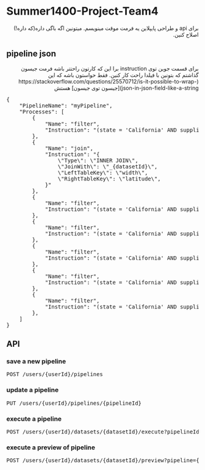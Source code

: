 # Summer1400-Project-Team4
<div dir="rtl">
برای api و طراحی پایپلاین یه فرمت موقت مینویسم. میتونین اگه باگی داره(که داره!) اصلاح کنین.
</div>


## pipeline json
<div dir="rtl">
برای قسمت جوین توی instruction برا این که کارتون راحتتر باشه فرمت جیسون گذاشتم که بتونین با فیلدا راحت کار کنین. فقط حواستون باشه که این (https://stackoverflow.com/questions/25570712/is-it-possible-to-wrap-json-in-json-field-like-a-string)[جیسون توی جیسون] هستش

</div>

<pre>
{
    "PipelineName": "myPipeline",
    "Processes": [
        {
            "Name": "filter",
            "Instruction": "(state = 'California' AND supplier_id <> 900) OR (supplier_id = 100)"
        },
        {
            "Name": "join",
            "Instruction": "{
                \"Type\": \"INNER JOIN\",
                \"JoinWith\": \"_{datasetId}\",
                \"LeftTableKey\": \"width\",
                \"RightTableKey\": \"latitude\",
            }"
        },
        {
            "Name": "filter",
            "Instruction": "(state = 'California' AND supplier_id <> 900) OR (supplier_id = 100)"
        },
        {
            "Name": "filter",
            "Instruction": "(state = 'California' AND supplier_id <> 900) OR (supplier_id = 100)"
        },
        {
            "Name": "filter",
            "Instruction": "(state = 'California' AND supplier_id <> 900) OR (supplier_id = 100)"
        },
        {
            "Name": "filter",
            "Instruction": "(state = 'California' AND supplier_id <> 900) OR (supplier_id = 100)"
        },
        {
            "Name": "filter",
            "Instruction": "(state = 'California' AND supplier_id <> 900) OR (supplier_id = 100)"
        },        
    ]
}
</pre>


## API

### save a new pipeline

<pre>
POST /users/{userId}/pipelines
</pre>

### update a pipeline

<pre>
PUT /users/{userId}/pipelines/{pipelineId}
</pre>

### execute a pipeline

<pre>
POST /users/{userId}/datasets/{datasetId}/execute?pipelineId={pipelineId}&destination={datasetId}
</pre>

### execute a preview of pipeline

<pre>
POST /users/{userId}/datasets/{datasetId}/preview?pipeline={pipeline}
</pre>

